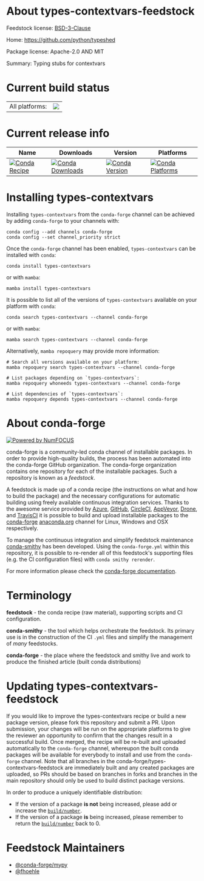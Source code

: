 About types-contextvars-feedstock
=================================

Feedstock license: [BSD-3-Clause](https://github.com/conda-forge/types-contextvars-feedstock/blob/main/LICENSE.txt)

Home: https://github.com/python/typeshed

Package license: Apache-2.0 AND MIT

Summary: Typing stubs for contextvars

Current build status
====================


<table><tr><td>All platforms:</td>
    <td>
      <a href="https://dev.azure.com/conda-forge/feedstock-builds/_build/latest?definitionId=13146&branchName=main">
        <img src="https://dev.azure.com/conda-forge/feedstock-builds/_apis/build/status/types-contextvars-feedstock?branchName=main">
      </a>
    </td>
  </tr>
</table>

Current release info
====================

| Name | Downloads | Version | Platforms |
| --- | --- | --- | --- |
| [![Conda Recipe](https://img.shields.io/badge/recipe-types--contextvars-green.svg)](https://anaconda.org/conda-forge/types-contextvars) | [![Conda Downloads](https://img.shields.io/conda/dn/conda-forge/types-contextvars.svg)](https://anaconda.org/conda-forge/types-contextvars) | [![Conda Version](https://img.shields.io/conda/vn/conda-forge/types-contextvars.svg)](https://anaconda.org/conda-forge/types-contextvars) | [![Conda Platforms](https://img.shields.io/conda/pn/conda-forge/types-contextvars.svg)](https://anaconda.org/conda-forge/types-contextvars) |

Installing types-contextvars
============================

Installing `types-contextvars` from the `conda-forge` channel can be achieved by adding `conda-forge` to your channels with:

```
conda config --add channels conda-forge
conda config --set channel_priority strict
```

Once the `conda-forge` channel has been enabled, `types-contextvars` can be installed with `conda`:

```
conda install types-contextvars
```

or with `mamba`:

```
mamba install types-contextvars
```

It is possible to list all of the versions of `types-contextvars` available on your platform with `conda`:

```
conda search types-contextvars --channel conda-forge
```

or with `mamba`:

```
mamba search types-contextvars --channel conda-forge
```

Alternatively, `mamba repoquery` may provide more information:

```
# Search all versions available on your platform:
mamba repoquery search types-contextvars --channel conda-forge

# List packages depending on `types-contextvars`:
mamba repoquery whoneeds types-contextvars --channel conda-forge

# List dependencies of `types-contextvars`:
mamba repoquery depends types-contextvars --channel conda-forge
```


About conda-forge
=================

[![Powered by
NumFOCUS](https://img.shields.io/badge/powered%20by-NumFOCUS-orange.svg?style=flat&colorA=E1523D&colorB=007D8A)](https://numfocus.org)

conda-forge is a community-led conda channel of installable packages.
In order to provide high-quality builds, the process has been automated into the
conda-forge GitHub organization. The conda-forge organization contains one repository
for each of the installable packages. Such a repository is known as a *feedstock*.

A feedstock is made up of a conda recipe (the instructions on what and how to build
the package) and the necessary configurations for automatic building using freely
available continuous integration services. Thanks to the awesome service provided by
[Azure](https://azure.microsoft.com/en-us/services/devops/), [GitHub](https://github.com/),
[CircleCI](https://circleci.com/), [AppVeyor](https://www.appveyor.com/),
[Drone](https://cloud.drone.io/welcome), and [TravisCI](https://travis-ci.com/)
it is possible to build and upload installable packages to the
[conda-forge](https://anaconda.org/conda-forge) [anaconda.org](https://anaconda.org/)
channel for Linux, Windows and OSX respectively.

To manage the continuous integration and simplify feedstock maintenance
[conda-smithy](https://github.com/conda-forge/conda-smithy) has been developed.
Using the ``conda-forge.yml`` within this repository, it is possible to re-render all of
this feedstock's supporting files (e.g. the CI configuration files) with ``conda smithy rerender``.

For more information please check the [conda-forge documentation](https://conda-forge.org/docs/).

Terminology
===========

**feedstock** - the conda recipe (raw material), supporting scripts and CI configuration.

**conda-smithy** - the tool which helps orchestrate the feedstock.
                   Its primary use is in the construction of the CI ``.yml`` files
                   and simplify the management of *many* feedstocks.

**conda-forge** - the place where the feedstock and smithy live and work to
                  produce the finished article (built conda distributions)


Updating types-contextvars-feedstock
====================================

If you would like to improve the types-contextvars recipe or build a new
package version, please fork this repository and submit a PR. Upon submission,
your changes will be run on the appropriate platforms to give the reviewer an
opportunity to confirm that the changes result in a successful build. Once
merged, the recipe will be re-built and uploaded automatically to the
`conda-forge` channel, whereupon the built conda packages will be available for
everybody to install and use from the `conda-forge` channel.
Note that all branches in the conda-forge/types-contextvars-feedstock are
immediately built and any created packages are uploaded, so PRs should be based
on branches in forks and branches in the main repository should only be used to
build distinct package versions.

In order to produce a uniquely identifiable distribution:
 * If the version of a package **is not** being increased, please add or increase
   the [``build/number``](https://docs.conda.io/projects/conda-build/en/latest/resources/define-metadata.html#build-number-and-string).
 * If the version of a package **is** being increased, please remember to return
   the [``build/number``](https://docs.conda.io/projects/conda-build/en/latest/resources/define-metadata.html#build-number-and-string)
   back to 0.

Feedstock Maintainers
=====================

* [@conda-forge/mypy](https://github.com/orgs/conda-forge/teams/mypy/)
* [@fhoehle](https://github.com/fhoehle/)

